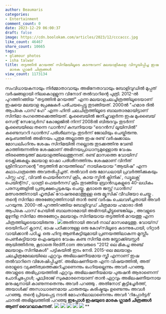 ```yaml
---
author: Beaumaris
categories:
- Entertainment
comment_count: 0
date: 2023-12-29 06:00:37
draft: false
image: https://cdn.boolokam.com/articles/2023/12/cccaccc.jpg
like_count: 46467
share_count: 10665
tags:
- glamour photos
- isha talwar
title: തട്ടത്തിൻ മറയത്ത് സിനിമയിലൂടെ കടന്നുവന്ന് മലയാളികളെ വിസ്മയിപ്പിച്ച ഇഷ തൽവാറിന്റെ
  മാരക ഗ്ലാമർ ചിത്രങ്ങൾ
view_count: 1173134
---
```


സംവിധായകനായും നിർമ്മാതാവായും അഭിനേതാവായും ബോളിവുഡിൽ മുപ്പത് വർഷങ്ങളായി നിലകൊള്ളുന്ന വിനോദ് തൽവാറിന്റെ പുത്രി. 2012-ൽ പുറത്തിറങ്ങിയ "തട്ടത്തിൻ മറയത്ത്" എന്ന മലയാളചലച്ചിത്രത്തിലൂടെയാണ് ഇഷയെ മലയാള പ്രേക്ഷകർ പരിചയപ്പെട്ടു തുടങ്ങിയത്. 2000ൽ "ഹമാര ദിൽ ആപ്കെ പാസ്‌ ഹേ" എന്ന ഹിന്ദി ചലചിത്രത്തിലൂടെ ബാലതാരമായിട്ടാണ് സിനിമാ രംഗത്തെക്കെത്തിയത്. മുംബൈയിൽ ജനിച്ചുവളർന്ന ഇഷ മുംബൈയ് സെന്റ് സേവ്യേർസ് കോളേജിൽ നിന്ന് 2008ൽ ബിരുദവും തുടർന്ന് മുംബൈയിലെ തന്നെ ഡാൻസ് കമ്പനിയായ “ടെറൻസ് ലൂയിസിൽ” കണ്ടെമ്പററി ഡാൻസ് പരിശീലനവും തുടർന്ന് ജോലിയും ചെയ്തിരുന്നു. കുടുംബത്തിൽ അഭിനയം പുതുമ അല്ലാത്ത ഇഷ രണ്ട് വർഷക്കാലം മോഡലിംഗിനും ശേഷം സിനിമയിൽ നല്ലൊരു തുടക്കത്തിനു വേണ്ടി കാത്തിരുന്നതിനു ശേഷമാണ് അഭിനയപ്രാധാന്യമുള്ളൊരു വേഷം തിരഞ്ഞെടുത്ത് മലയാളത്തിലെത്തുന്നത്. രണ്ട് മാസത്തെ വോയിസ് ടെക്നിക്കുകളും മലയാള ഭാഷാ പരിശീനത്തിനും ശേഷമാണ് വിനീത് ശ്രീനിവാസന്റെ "തട്ടത്തിൻ മറയത്തിലെ" നായികയായ “ആയിഷ" എന്ന കഥാപാത്രത്തെ അവതരിപ്പിച്ചത്. തൽവാർ ഒരു മോഡലായി പ്രവർത്തിക്കുകയും പിസ്സ ഹട്ട് , വിവൽ ഫെയർനെസ് ക്രീം, കായ സ്കിൻ ക്ലിനിക് , ഡ്യൂലക്സ് പെയിന്റ്സ് , ധാത്രി ഫെയർനസ് ക്രീം തുടങ്ങിയ ബ്രാൻഡുകളുടെ 40-ലധികം പരസ്യങ്ങളിൽ പ്രത്യക്ഷപ്പെടുകയും ചെയ്തു. കൂടാതെ ജസ്റ്റ് ഡാൻസ് മത്സരത്തിനായി ഹൃത്വിക് റോഷനുമൊത്തുള്ള ഒരു മ്യൂസിക് വീഡിയോ ചെയ്തു . തന്റെ സിനിമാ അരങ്ങേറ്റത്തിനായി താൻ രണ്ട് വർഷം ചെലവഴിച്ചതായി അവർ പറയുന്നു. 2000-ൽ പുറത്തിറങ്ങിയ ബോളിവുഡ് ചിത്രമായ ഹമാരാ ദിൽ ആപ്‌കെ പാസ് ഹേയിൽ ബാലതാരമായി അഭിനയിച്ചിട്ടുണ്ടെങ്കിലും , അവളുടെ മുഴുനീള സിനിമാ അരങ്ങേറ്റം മലയാളം സിനിമയായ തട്ടത്തിൻ മറയത്തു എന്ന ചിത്രത്തിലൂടെയായിരുന്നു . ![](https://cdn.boolokam.com/articles/2023/12/cccaccc.jpg)അതിനായി അവർ നാല് മാസമെടുത്തു. വോയ്‌സ് ട്രെയിനിംഗ് ക്ലാസ്, ഭാഷ പഠിക്കാനുള്ള ഒരു കോഴ്‌സിലൂടെ കടന്നുപോയി, ഗിറ്റാർ വായിക്കാൻ പഠിച്ചു. ഒരു ഹിന്ദു ആൺകുട്ടിയുമായി പ്രണയത്തിലാകുന്ന മുസ്ലീം പെൺകുട്ടിയായ ഐഷയുടെ വേഷം കണ്ട സിനിമ ഒരു ബ്ലോക്ക്ബസ്റ്റർ ആയിത്തീർന്നു, കൂടാതെ Rediff.com അവരുടെ "2012 ലെ മികച്ച അഞ്ച് മലയാളം സിനിമകൾ" പട്ടികയിൽ ഇടം നേടി. 2015-ലെ മലയാളം ചലച്ചിത്രമേഖലയിലെ ഏറ്റവും അഭിലഷണീയമായ സ്ത്രീ എന്നാണ് ഇഷ തൽവാറിനെ വിശേഷിപ്പിച്ചത്. അഭിലഷണീയത എന്ന വിഷയത്തിൽ, അത് ഒരാളുടെ വ്യക്തിത്വത്തെക്കുറിച്ചാണെന്നും ഭംഗിയല്ലെന്നും അവർ പറഞ്ഞു. അവളുടെ അഭിപ്രായത്തിൽ ഏറ്റവും അഭിലഷണീയമായ പുരുഷൻ ആരാണെന്ന് ചോദിച്ചപ്പോൾ; പൃഥ്വിരാജ് സുകുമാരനെയാണ് താൻ ഏറ്റവും അഭിലഷണീയനായ മനുഷ്യനായി കാണുന്നതെന്നും അവർ പറഞ്ഞു . അതിനോട് കൂട്ടിച്ചേർത്ത്, അയാൾക്ക് അസാധാരണമായ ചാരുതയും കരിഷ്മയും ഉണ്ടെന്നും അവൾ പറഞ്ഞു. തന്റെ പ്രിയപ്പെട്ട നടൻ മോഹൻലാലാണെന്നും അവർ 'റിപ്പോർട്ടർ' ചാനൽ അഭിമുഖത്തിൽ പറഞ്ഞു **ഇപ്പോൾ ഇഷയുടെ മാരക ഗ്ലാമർ ചിത്രങ്ങൾ ആണ് വൈറലാകുന്നത്.** ![](https://cdn.boolokam.com/articles/2023/12/is-1.jpg) ![](https://cdn.boolokam.com/articles/2023/12/is-2.jpg) ![](https://cdn.boolokam.com/articles/2023/12/is-3.jpg) ![](https://cdn.boolokam.com/articles/2023/12/is-4.jpg) ![](https://cdn.boolokam.com/articles/2023/12/is-5.jpg) **